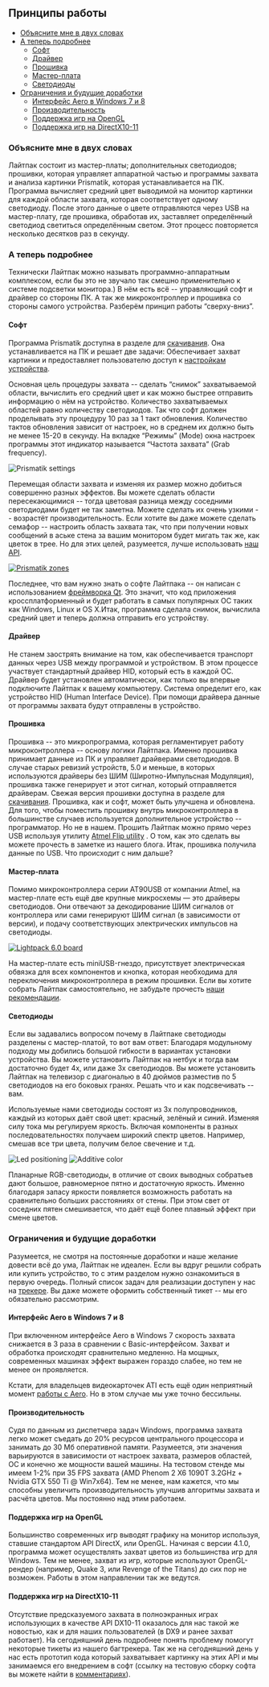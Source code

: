 ## Принципы работы
 
* [Объясните мне в двух словах](#Объясните-мне-в-двух-словах)
* [А теперь подробнее](#А-теперь-подробнее)
  * [Софт](#Софт)
  * [Драйвер](#Драйвер)
  * [Прошивка](#Прошивка)
  * [Мастер-плата](#Мастер-плата)
  * [Светодиоды](#Светодиоды)
* [Ограничения и будущие доработки](#Ограничения-и-будущие-доработки)
  * [Интерфейс Aero в Windows 7 и 8](#Интерфейс-aero-в-windows-7-и-8)
  * [Производительность](#Производительность)
  * [Поддержка игр на OpenGL](#Поддержка-игр-на-opengl)
  * [Поддержка игр на DirectX10-11](#Поддержка-игр-на-directx10-11)

### Объясните мне в двух словах
Лайтпак состоит из мастер-платы; дополнительных светодиодов; прошивки, которая управляет аппаратной частью и программы захвата и анализа картинки Prismatik, которая устанавливается на ПК. Программа вычисляет средний цвет выводимой на монитор картинки для каждой области захвата, которая соответствует одному светодиоду. После этого данные о цвете отправляются через USB на мастер-плату, где прошивка, обработав их, заставляет определённый светодиод светиться определённым светом. Этот процесс повторяется несколько десятков раз в секунду.

### А теперь подробнее
Технически Лайтпак можно называть программно-аппаратным комплексом, если бы это не звучало так смешно применительно к системе подсветки монитора.) В нём есть всё -- управляющий софт и драйвер со стороны ПК. А так же микроконтроллер и прошивка со стороны самого устройства. Разберём принцип работы “сверху-вниз”.

#### Софт
Программа Prismatik доступна в разделе для [скачивания](http://lightpack.tv/downloads). Она устанавливается на ПК и решает две задачи: Обеспечивает захват картинки и предоставляет пользователю доступ к [настройкам устройства](https://github.com/Atarity/Lightpack-docs/blob/master/RUS/Settings_Description.md).

Основная цель процедуры захвата -- сделать “снимок” захватываемой области, вычислить его средний цвет и как можно быстрее отправить информацию о нём на устройство. Количество захватываемых областей равно количеству светодиодов. Так что софт должен проделывать эту процедуру 10 раз за 1 такт обновления. Количество тактов обновления зависит от настроек, но в среднем их должно быть не менее 15-20 в секунду. На вкладке “Режимы” (Mode) окна настроек программы этот индикатор называется “Частота захвата” (Grab frequency).

![Prismatik settings](https://lh6.googleusercontent.com/-z5XU1cL2wAE/UMDvgQAQxaI/AAAAAAAAHtM/ZfaknXzrDkA/s800/GUI.png)

Перемещая области захвата и изменяя их размер можно добиться совершенно разных эффектов. Вы можете сделать области пересекающимися -- тогда цветовая разница между соседними светодиодами будет не так заметна. Можете сделать их очень узкими -- возрастёт производительность. Если хотите вы даже можете сделать семафор -- настроить область захвата так, что при получении новых сообщений в аське стена за вашим монитором будет мигать так же, как цветок в трее. Но для этих целей, разумеется, лучше использовать [наш API](https://github.com/Atarity/Lightpack/tree/master/Software/apiexamples).

[![Prismatik zones](https://lh6.googleusercontent.com/-noc4VI89mBE/UMDvgTMALuI/AAAAAAAAHuU/DeG8aAEVNOU/s600/255.png)](https://picasaweb.google.com/lh/photo/1Jfc6svsKD0fjZ4pZ117P9MTjNZETYmyPJy0liipFm0?feat=directlink)

Последнее, что вам нужно знать о софте Лайтпака -- он написан с использованием [фреймворка Qt](http://qt-project.org). Это значит, что код приложения кроссплатформенный и будет работать в самых популярных ОС таких как Windows, Linux и OS X.Итак, программа сделала снимок, вычислила средний цвет и теперь должна отправить его устройству.

#### Драйвер
Не станем заострять внимание на том, как обеспечивается транспорт данных через USB между программой и устройством. В этом процессе участвует стандартный драйвер HID, который есть в каждой ОС. Драйвер будет установлен автоматически, как только вы впервые подключите Лайтпак к вашему компьютеру. Система определит его, как устройство HID (Human Interface Device). При помощи драйвера данные от программы захвата будут отправлены в устройство.

#### Прошивка
Прошивка -- это микропрограмма, которая регламентирует работу микроконтроллера -- основу логики Лайтпака. Именно прошивка принимает данные из ПК и управляет драйверами светодиодов. В случае старых ревизий устройств, 5.0 и меньше, в которых используются драйверы без ШИМ (Широтно-Импульсная Модуляция), прошивка также генерирует и этот сигнал, который отправляется драйверам. Свежая версия прошивки доступна в разделе для [скачивания](http://lightpack.tv/downloads).
Прошивка, как и софт, может быть улучшена и обновлена. Для того, чтобы поместить прошивку внутрь микроконтроллера в большинстве случаев используется дополнительное устройство -- программатор. Но не в нашем. Прошить Лайтпак можно прямо через USB используя утилиту [Atmel Flip utility](http://www.atmel.com/tools/FLIP.aspx) . О том, как это сделать вы можете прочесть в заметке из нашего блога.
Итак, прошивка получила данные по USB. Что происходит с ним дальше?

#### Мастер-плата
Помимо микроконтроллера серии AT90USB от компании Atmel, на мастер-плате есть ещё две крупные микросхемы &mdash; это драйверы светодиодов. Они отвечают за декодирование ШИМ сигналов от контроллера или сами генерируют ШИМ сигнал (в зависимости от версии), и подачу соответствующих электрических импульсов на светодиоды.

[![Lightpack 6.0 board](https://lh5.googleusercontent.com/-xeWJZbsxqvY/TzGII42kFaI/AAAAAAAACfQ/jiC15AAVqfw/s500/IMG_6723.jpg)](https://picasaweb.google.com/lh/photo/1JAh_FyoTmZhZmYnUsf5idMTjNZETYmyPJy0liipFm0?feat=embedwebsite) 

На мастер-плате есть miniUSB-гнездо, присутствует электрическая обвязка для всех компонентов и кнопка, которая необходима для переключения микроконтроллера в режим прошивки. Если вы хотите собрать Лайтпак самостоятельно, не забудьте прочесть [наши рекомендации](https://github.com/Atarity/Lightpack-docs/blob/master/RUS/%D0%A1%D0%B0%D0%BC%D0%BE%D1%81%D1%82%D0%BE%D1%8F%D1%82%D0%B5%D0%BB%D1%8C%D0%BD%D0%BE_%D1%81%D0%BE%D0%B1%D0%B8%D1%80%D0%B0%D0%B5%D0%BC_%D0%9B%D0%B0%D0%B8%CC%86%D1%82%D0%BF%D0%B0%D0%BA.md).

#### Светодиоды
Если вы задавались вопросом почему в Лайтпаке светодиоды разделены с мастер-платой, то вот вам ответ: Благодаря модульному подходу мы добились большой гибкости в вариантах установки устройства. Вы можете установить Лайтпак на нетбук и тогда вам достаточно будет 4х, или даже 3х светодиодов. Вы можете установить Лайтпак на телевизор с диагональю в 40 дюймов разместив по 5 светодиодов на его боковых гранях. Решать что и как подсвечивать -- вам.

Используемые нами светодиоды состоят из 3х полупроводников, каждый из которых даёт свой цвет: красный, зелёный и синий. Изменяя силу тока мы регулируем яркость. Включая компоненты в разных последовательностях получаем широкий спектр цветов. Например, смешав все три цвета, получим белое свечение и т.д.

![Led positioning](https://lh6.googleusercontent.com/-5xkDCE5ADGE/TjQGD_kajEI/AAAAAAAABsE/CwvvSgVyQ90/s400/OUT_MountSchem.jpg) ![Additive color](https://lh4.googleusercontent.com/_pcbSxfY74TA/TV1EbS6p-SI/AAAAAAAABFc/CAFjx7nSla0/s800/colormodel-rgb.gif)

Планарные RGB-светодиоды, в отличие от своих выводных собратьев дают большое, равномерное пятно и достаточную яркость. Именно благодаря запасу яркости появляется возможность работать на сравнительно больших расстояниях от стены. При этом свет от соседних пятен смешивается, что даёт ещё более плавный эффект при смене цветов.

### Ограничения и будущие доработки
Разумеется, не смотря на постоянные доработки и наше желание довести всё до ума, Лайтпак не идеален. Если вы вдруг решили собрать или купить устройство, то с этим разделом нужно ознакомиться в первую очередь. Полный список задач для реализации доступен у нас на [трекере](http://code.google.com/p/lightpack/issues/list). Вы даже можете оформить собственный тикет -- мы его обязательно рассмотрим.

#### Интерфейс Aero в Windows 7 и 8
При включенном интерфейсе Aero в Windows 7 скорость захвата снижается в 3 раза в сравнении с Basic-интерфейсом. Захват и обработка происходят сравнительно медленно. На мощных, современных машинах эффект выражен гораздо слабее, но тем не менее он проявляется.

Кстати, для владельцев видеокарточек ATI есть ещё один неприятный момент [работы с Aero](http://code.google.com/p/lightpack/issues/detail?id=185). Но в этом случае мы уже точно бессильны.

#### Производительность
Судя по данным из диспетчера задач Windows, программа захвата легко может съедать до 20% ресурсов центрального процессора и занимать до 30 Мб оперативной памяти. Разумеется, эти значения варьируются в зависимости от настроек захвата, размеров областей, ОС и конечно же мощности вашей машины. На тестовом стенде мы имеем 1-2% при 35 FPS захвата (AMD Phenom 2 X6 1090T 3.2GHz + Nvidia GTX 550 Ti @ Win7x64). Тем не менее, нам кажется, что мы способны увеличить производительность улучшив алгоритмы захвата и расчёта цветов. Мы постоянно над этим работаем.

#### Поддержка игр на OpenGL
Большинство современных игр выводят графику на монитор используя, ставшие стандартом API DirectX, или OpenGL. Начиная с версии 4.1.0, программа может осуществлять захват цветов из большинства игр для Windows. Тем не менее, захват из игр, которые используют OpenGL-рендер (например, Quake 3, или Revenge of the Titans) до сих пор не возможен. Работы в этом направлении так же ведутся.

#### Поддержка игр на DirectX10-11
Отсутствие предсказуемого захвата в полноэкранных играх использующих в качестве API DX10-11 оказалось для нас такой же новостью, как и для наших пользователей (в DX9 и ранее захват работает). На сегодняшний день подробнее понять проблему помогут некоторые тикеты из нашего багтрекера. Так же на сегодняшний день у нас есть прототип кода который захватывает картинку на этих API и мы занимаемся его внедрением в софт (ссылку на тестовую сборку софта вы можете найти в [комментариях](http://code.google.com/p/lightpack/issues/detail?id=142)).
